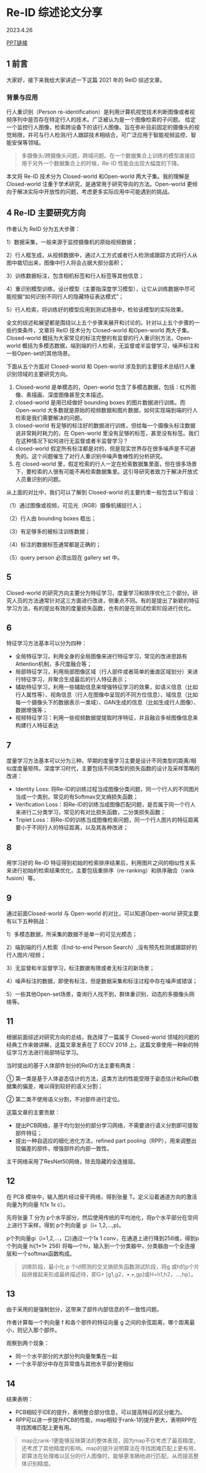 # Re-ID 综述论文分享

2023.4.26

[PPT链接](./reidoutlook.pdf)

## 1 前言

大家好，接下来我给大家讲述一下这篇 2021 年的 ReID 综述文章。

### 背景与应用

行人重识别（Person re-identification）是利用计算机视觉技术判断图像或者视频序列中是否存在特定行人的技术。广泛被认为是一个图像检索的子问题。 给定一个监控行人图像，检索跨设备下的该行人图像。旨在弥补目前固定的摄像头的视觉局限，并可与行人检测/行人跟踪技术相结合，可广泛应用于智能视频监控、智能安保等领域。

> 多摄像头/跨摄像头问题，跨域问题。在一个数据集合上训练的模型直接应用于另外一个数据集合上的时候，Re-ID 性能会出现大幅度的下降。

本文将 Re-ID 技术分为 Closed-world 和Open-world 两大子集。我的理解是 Closed-world 注重于学术研究，是通常用于研究导向的方法。Open-world 更倾向于解决实际中开放性的问题，考虑更多实际应用中可能遇到的挑战。

## 4 Re-ID 主要研究方向

作者认为 ReID 分为五大步骤：

1）数据采集，一般来源于监控摄像机的原始视频数据；

2）行人框生成，从视频数据中，通过人工方式或者行人检测或跟踪方式将行人从图中裁切出来，图像中行人将会占据大部分面积；

3）训练数据标注，包含相机标签和行人标签等其他信息；

4）重识别模型训练，设计模型（主要指深度学习模型），让它从训练数据中尽可能挖掘“如何识别不同行人的隐藏特征表达模式”；

5）行人检索，将训练好的模型应用到测试场景中，检验该模型的实际效果。

全文的综述和展望都是围绕以上五个步骤来展开和讨论的。针对以上五个步骤的一些约束条件，文章将 ReID 技术分为 Closed-world 和Open-world 两大子集。Closed-world 概括为大家常见的标注完整的有监督的行人重识别方法，Open-world 概括为多模态数据，端到端的行人检索，无监督或半监督学习，噪声标注和一些Open-set的其他场景。

下面从五个方面对 Closed-world 和 Open-world 涉及到的主要技术总结行人重识别领域的主要研究方向。

1. Closed-world 是单模态的，Open-world 包含了多模态数据，包括：红外图像、素描画、深度图像甚至文本描述。
2. closed-world 是用已经做好 bounding boxes 的图片数据进行训练。而 Open-world 大多数就是原始的视频数据和图片数据，如何实现端到端的行人检索是我们需要解决的问题。
3. closed-world 有足够的标注好的数据进行训练，但给每一个摄像头标注数据说非常耗时耗力的，在 Open-world 里没有足够的标签，甚至没有标签。我们在这种情况下如何进行无监督或者半监督学习？
4. closed-world 假定所有标注都是对的，但是现实世界存在很多噪声是不可避免的。这个问题催生了对行人重识别中噪声鲁棒性的分析研究。
5. 在 closed-world 里，假定检索的行人一定在检索数据集里面，但在很多场景下，要检索的人很有可能不再检索数据集里。这引导研究者致力于解决开放式人员重识别的问题。

从上面的对比中，我们可以了解到 Closed-world 的主要约束一般包含以下假设：

（1）通过图像或视频，可见光（RGB）摄像机捕捉行人；

（2）行人由 bounding boxes 框出；

（3）有足够多的被标注训练数据；

（4）标注的数据标签通常都是正确的；

（5）query person 必须出现在 gallery set 中。

## 5

Closed-world 的研究方向主要分为特征学习，度量学习和排序优化三个部分。研究人员的方法通常针对这三方面进行改进，侧重点不同。有的是提出了新颖的特征学习方法，有的提出有效的度量损失函数，也有的是在测试检索阶段进行优化。

## 6

特征学习方法基本可以分为四种：

- 全局特征学习，利用全身的全局图像来进行特征学习，常见的改进思路有Attention机制，多尺度融合等；
- 局部特征学习，利用局部图像区域（行人部件或者简单的垂直区域划分）来进行特征学习，并聚合生成最后的行人特征表示；
- 辅助特征学习，利用一些辅助信息来增强特征学习的效果，如语义信息（比如行人属性等）、视角信息（行人在图像中呈现的不同方位信息）、域信息（比如每一个摄像头下的数据表示一类域）、GAN生成的信息（比如生成行人图像）、数据增强等；
- 视频特征学习：利用一些视频数据提提取时序特征，并且融合多帧图像信息来构建行人特征表达

## 7

度量学习方法基本可以分为三种。早期的度量学习主要是设计不同类型的距离/相似度度量矩阵。深度学习时代，主要包括不同类型的损失函数的设计及采样策略的改进：

- Identity Loss: 将Re-ID的训练过程当成图像分类问题，同一个行人的不同图片当成一个类别，常见的有Softmax交叉熵损失函数；
- Verification Loss：将Re-ID的训练当成图像匹配问题，是否属于同一个行人来进行二分类学习，常见的有对比损失函数，二分类损失函数；
- Triplet Loss：将Re-ID的训练当成图像检索问题，同一个行人图片的特征距离要小于不同行人的特征距离，以及其各种改进；

## 8

用学习好的 Re-ID 特征得到初始的检索排序结果后，利用图片之间的相似性关系来进行初始的检索结果优化，主要包括重排序（re-ranking）和排序融合（rank fusion）等。

## 9

通过前面Closed-world 与 Open-world 的对比，可以知道Open-world 研究主要有以下五种挑战：

1）多模态数据，所采集的数据不是单一的可见光模态；

2）端到端的行人检索（End-to-end Person Search）,没有预先检测或跟踪好的行人图片/视频；

3）无监督和半监督学习，标注数据有限或者无标注的新场景；

4）噪声标注的数据，即使有标注，但是数据采集和标注过程中存在噪声或错误；

5）一些其他Open-set场景，查询行人找不到，群体重识别，动态的多摄像头网络等。

## 11

根据前面综述对研究方向的总结，我选择了一篇属于 Closed-world 领域的问题的经典工作来做讲解，这篇文章发表在了 ECCV 2018 上。这篇文章使用一种新的特征学习方法进行局部特征学习。

当时提出的基于人体部件划分的ReID方法主要有两类：

① 第一类是基于人体姿态估计的方法，这类方法的性能受限于姿态估计和ReID数据集的偏差，难以得到较好的语义分割；

② 第二类不使用语义分割，不对部件进行定位。

这篇文章的主要贡献：

- 提出PCB网络，基于均匀划分的部分学习网络，不需要进行语义分割即可提取部件特征；
- 提出一种自适应的细化池化方法，refined part pooling（RPP），用来调整出现偏差的部件，增强部件的内部一致性。

主干网络采用了ResNet50网络，除去隐藏的全连接层。

## 12

在 PCB 模块中，输入图片经过骨干网络，得到张量 T。定义沿着通道方向的激活向量为列向量 f(1x 1x c）。

先将张量 T 分为 p个水平部分，然后使用传统的平均池化，将p个水平部分在空间上进行下采样，得到 p个列向量 gi（i= 1,2,…,p)。

p个列向量gi（i=1,2,...，口)通过一个1x 1 conv，在通道上进行降到256维，得到p个列向量 hi(1×1× 256)
将每—个hi，输入到一个分类器中，分类器由一个全连接层和一个softmax函数构成。

> 训练阶段，最小化 p 个id预测的交叉熵损失函数测试阶段，将g 或h的p个片段拼接起来形成最終描述待，即G= [g1,g2，•.•,gp]或H=h1,h2，…,hp〕。

## 13

由于采用的是强制划分，这带来了部件内部信息的不一致性问题。

作者计算每一个列向量 f 和各个部件的特征向量 g 之间的余弦距离，哪个距离最小，则记入那个部件。

观察到两个现象：

- 同一个水平部分的大部分列向量聚集在一起
- 一个水平部分中存在异常值与其他水平部分更相似

## 14

结果表明：

- PCB相较于IDE的提升，表明整合部分信息，可以提高特征的区分能力。
- RPP可以进一步提升PCB的性能，map相较于rank-1的提升更大，表明RPP在寻找困难匹配上更有用。

> map比rank-1更能够反映算法的整体表现，因为map不仅考虑了最高精度，还考虑了其他精度的影响。map的提升说明算法在寻找困难匹配上更有用，即算法在处理难以区分的行人图像时，能够更准确地进行匹配，从而提高整体识别精度。
